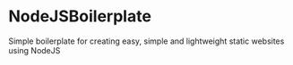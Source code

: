 # NodeJSBoilerplate
Simple boilerplate for creating easy, simple and lightweight static websites using NodeJS
